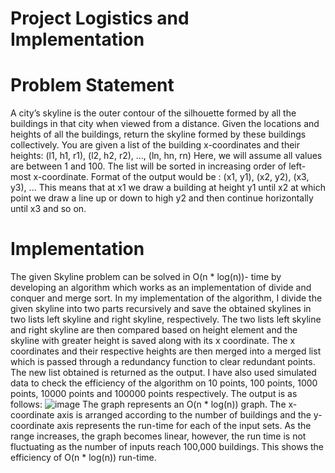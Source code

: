 # Project Logistics and Implementation
# Problem Statement
A city’s skyline is the outer contour of the silhouette formed by all the buildings in that city when viewed
from a distance. Given the locations and heights of all the buildings, return the skyline formed by these
buildings collectively.
You are given a list of the building x-coordinates and their heights:
(l1, h1, r1), (l2, h2, r2), ..., (ln, hn, rn)
Here, we will assume all values are between 1 and 100. The list will be sorted in increasing order of
left-most x-coordinate. Format of the output would be :
(x1, y1), (x2, y2), (x3, y3), ...
This means that at x1 we draw a building at height y1 until x2 at which point we draw a line up or down
to high y2 and then continue horizontally until x3 and so on.
# Implementation
The given Skyline problem can be solved in O(n * log(n))- time by developing an algorithm which works as an implementation of divide and conquer and merge sort.
In my implementation of the algorithm, I divide the given skyline into two parts recursively and save the obtained skylines in two lists left skyline and right skyline, respectively. The two lists left skyline and right skyline are then compared based on height element and the skyline with greater height is saved along with its x coordinate. The x coordinates and their respective heights are then merged into a merged list which is passed through a redundancy function to clear redundant points. The new list obtained is returned as the output.
I have also used simulated data to check the efficiency of the algorithm on 10 points,
100 points, 1000 points, 10000 points and 100000 points respectively. 
The output is as follows: 
![image](https://user-images.githubusercontent.com/56484260/116824966-ddb58800-ab5a-11eb-9848-c146cc7ac784.png)
The graph represents an O(n * log(n)) graph. The x-coordinate axis is arranged according to the number of buildings and the y-coordinate axis represents the run-time for each of the input sets. As the range increases, the graph becomes linear, however, the run time is not fluctuating as the number of inputs reach 100,000 buildings. 
This shows the efficiency of O(n * log(n)) run-time. 


